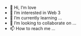 - 👋 Hi, I’m love
- 👀 I’m interested in Web 3
- 🌱 I’m currently learning ...
- 💞️ I’m looking to collaborate on ...
- 📫 How to reach me ...

<!---
love602/love602 is a ✨ special ✨ repository because its `README.md` (this file) appears on your GitHub profile.
You can click the Preview link to take a look at your changes.
--->
